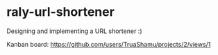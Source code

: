 # raly-url-shortener
Designing and implementing a URL shortener :)

Kanban board: https://github.com/users/TruaShamu/projects/2/views/1
